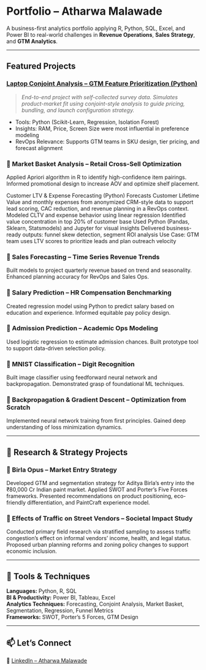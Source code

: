 #  Portfolio – Atharwa Malawade

A business-first analytics portfolio applying R, Python, SQL, Excel, and Power BI to real-world challenges in **Revenue Operations**, **Sales Strategy**, and **GTM Analytics**.

---

##  Featured Projects

### [Laptop Conjoint Analysis – GTM Feature Prioritization (Python)](https://github.com/Atharwa351/Portfolio/tree/main/Financial%20Modelling/Conjoint%20Analysis/Laptop_Preference_Case_Study)
> *End-to-end project with self-collected survey data. Simulates product-market fit using conjoint-style analysis to guide pricing, bundling, and launch configuration strategy.*

- Tools: Python (Scikit-Learn, Regression, Isolation Forest)
- Insights: RAM, Price, Screen Size were most influential in preference modeling
- RevOps Relevance: Supports GTM teams in SKU design, tier pricing, and forecast alignment

### 📌 Market Basket Analysis – Retail Cross-Sell Optimization  
Applied Apriori algorithm in R to identify high-confidence item pairings. Informed promotional design to increase AOV and optimize shelf placement.


Customer LTV & Expense Forecasting (Python)
   Forecasts Customer Lifetime Value and monthly expenses from anonymized CRM-style data to support lead scoring, CAC reduction, and revenue planning in a RevOps context.
   Modeled CLTV and expense behavior using linear regression
   Identified value concentration in top 20% of customer base
   Used Python (Pandas, Sklearn, Statsmodels) and Jupyter for visual insights
   Delivered business-ready outputs: funnel skew detection, segment ROI analysis
   Use Case: GTM team uses LTV scores to prioritize leads and plan outreach velocity



### 📌 Sales Forecasting – Time Series Revenue Trends  
Built models to project quarterly revenue based on trend and seasonality. Enhanced planning accuracy for RevOps and Sales Ops.

### 📌 Salary Prediction – HR Compensation Benchmarking  
Created regression model using Python to predict salary based on education and experience. Informed equitable pay policy design.

### 📌 Admission Prediction – Academic Ops Modeling  
Used logistic regression to estimate admission chances. Built prototype tool to support data-driven selection policy.

### 📌 MNIST Classification – Digit Recognition  
Built image classifier using feedforward neural network and backpropagation. Demonstrated grasp of foundational ML techniques.

### 📌 Backpropagation & Gradient Descent – Optimization from Scratch  
Implemented neural network training from first principles. Gained deep understanding of loss minimization dynamics.

---

## 🧪 Research & Strategy Projects

### 🧠 Birla Opus – Market Entry Strategy  
Developed GTM and segmentation strategy for Aditya Birla’s entry into the ₹80,000 Cr Indian paint market. Applied SWOT and Porter’s Five Forces frameworks. Presented recommendations on product positioning, eco-friendly differentiation, and PaintCraft experience model.

### 🧠 Effects of Traffic on Street Vendors – Societal Impact Study  
Conducted primary field research via stratified sampling to assess traffic congestion’s effect on informal vendors’ income, health, and legal status. Proposed urban planning reforms and zoning policy changes to support economic inclusion.

---

## 🧰 Tools & Techniques

**Languages:** Python, R, SQL  
**BI & Productivity:** Power BI, Tableau, Excel  
**Analytics Techniques:** Forecasting, Conjoint Analysis, Market Basket, Segmentation, Regression, Funnel Metrics  
**Frameworks:** SWOT, Porter’s 5 Forces, GTM Design

---

## 📫 Let’s Connect

🔗 [LinkedIn – Atharwa Malawade](https://www.linkedin.com/in/atharwa-malawade-916618222/)
